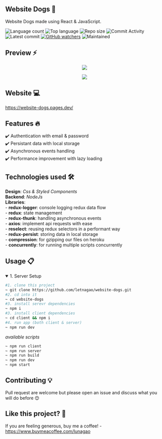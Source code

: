 ## Website Dogs 🎯
Website Dogs made using React & JavaScript.

![Language count](https://img.shields.io/github/languages/count/letnagao/website-dogs?color=green)
![Top language](https://img.shields.io/github/languages/top/letnagao/website-dogs?color=ff69b4)
![Repo size](https://img.shields.io/github/repo-size/letnagao/website-dogs?color=yellow)
![Commit Activity](https://img.shields.io/github/commit-activity/y/letnagao/website-dogs?color=blue)
![Latest commit](https://img.shields.io/github/last-commit/letnagao/website-dogs?color=red)
[![GitHub watchers](https://img.shields.io/github/watchers/letnagao/website-dogs?logo=GitHub)](https://github.com/letnagao/website-dogs/watchers)
![Maintained](https://img.shields.io/maintenance/yes/9999)

</ul><h2> Preview ⚡️</h2>
<p align="center">
  <img src="https://user-images.githubusercontent.com/99754900/178132230-1813c41d-8632-44ae-839e-779090907365.jpg" />
</p>  

<p align="center">
  <img src="https://user-images.githubusercontent.com/99754900/178132247-333a0cb1-9b1c-4d91-abaf-6c0939593e97.jpg" />
</p>  

## Website 💻
https://website-dogs.pages.dev/

## Features 🔥
✔️ Authentication with email & password <br />
✔️ Persistant data with local storage <br />
✔️ Asynchronous events handling <br />
✔️ Performance improvement with lazy loading <br />

## Technologies used 🛠️
**Design**: *Css & Styled Components*<br />
**Backend**: *NodeJs* <br />
**Libraries**: <br />
    - **redux-logger**: console logging redux data flow <br />
    - **redux**: state management <br />
    - **redux-thunk**: handling asynchronous events <br />
    - **axios**: implement api requests with ease <br />
    - **reselect**: reusing redux selectors in a performant way <br />
    - **redux-persist**: storing data in local storage <br />
    - **compression**: for gzipping our files on heroku <br />
    - **concurrently**: for running multiple scripts concurrently <br />

## Usage 📋
<details open>
<summary>1. Server Setup</summary>

```bash
#1. clone this project
~ git clone https://github.com/letnagao/website-dogs.git
#2. cd into it
~ cd website-dogs
#3. install serevr dependencies
~ npm i
#3. install client dependencies
~ cd client && npm i
#4. run app (both client & server)
~ npm run dev
```
*available scripts*
```bash
~ npm run client
~ npm run server
~ npm run build
~ npm run dev
~ npm start
```
</details>

## Contributing 💡
Pull request are welcome but please open an issue and discuss what you will do before 😊

## Like this project? 💖

If you are feeling generous, buy me a coffee! - https://www.buymeacoffee.com/lunagao

